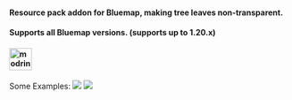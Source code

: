 #### Resource pack addon for Bluemap, making tree leaves non-transparent. 
#### Supports all Bluemap versions. (supports up to 1.20.x)
#### <a href="https://modrinth.com/resourcepack/bluemap-NTTL"> <img alt="modrinth" height="40" src="https://cdn.jsdelivr.net/npm/@intergrav/devins-badges@3/assets/compact/available/modrinth_46h.png"></a>


Some Examples:
![ ](https://cdn-raw.modrinth.com/data/fG8iGgxB/images/03b852e615d3f54da1d856acd53e017a4b2ba6a0.png)
![ ](https://cdn-raw.modrinth.com/data/fG8iGgxB/images/7519a3d9addb75f58e44e2d00208851f0047b8c1.png)
